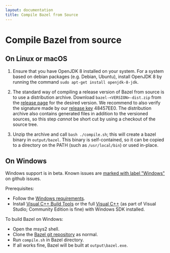```yaml
---
layout: documentation
title: Compile Bazel from Source
---
```


# <a name="compiling-from-source"></a>Compile Bazel from source

## <a name="unix"></a> On Linux or macOS

1. Ensure that you have OpenJDK 8 installed on your system.
   For a system based on debian packages (e.g. Debian, Ubuntu), install
   OpenJDK 8 by running the command `sudo apt-get install openjdk-8-jdk`.

2. The standard way of compiling a release version of Bazel from source is to
   use a distribution archive. Download `bazel-<VERSION>-dist.zip` from the
   [release page](https://github.com/bazelbuild/bazel/releases) for the desired
   version. We recommend to also verify the signature made by our
   [release key](https://bazel.build/bazel-release.pub.gpg) 48457EE0.
   The distribution archive also contains generated files in addition to the
   versioned sources, so this step _cannot_ be short cut by using a checkout
   of the source tree.

3. Unzip the archive and call `bash ./compile.sh`; this will create a bazel
   binary in `output/bazel`. This binary is self-contained, so it can be copied
   to a directory on the PATH (such as `/usr/local/bin`) or used in-place.

## <a name="windows"></a> On Windows

Windows support is in beta. Known issues are [marked with label
"Windows"](https://github.com/bazelbuild/bazel/issues?q=is%3Aissue+is%3Aopen+label%3A%22category%3A+multi-platform+%3E+windows%22)
on github issues.

Prerequisites:

*    Follow the [Windows requirements](windows.md#requirements).
*    Install [Visual C++ Build Tools](http://landinghub.visualstudio.com/visual-cpp-build-tools)
     or the full [Visual C++](https://www.visualstudio.com/) (as part of Visual
     Studio; Community Edition is fine) with Windows SDK installed.

To build Bazel on Windows:

*    Open the msys2 shell.
*    Clone the [Bazel git repository](https://github.com/bazelbuild/bazel) as normal.
*    Run ``compile.sh`` in Bazel directory.
*    If all works fine, Bazel will be built at ``output\bazel.exe``.

